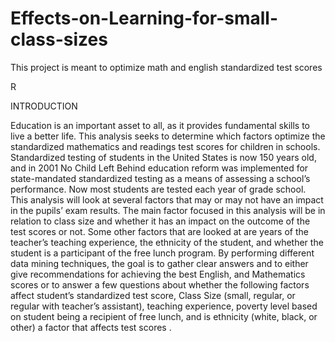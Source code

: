 # Effects-on-Learning-for-small-class-sizes
This project is meant to optimize math and english standardized test scores

R

INTRODUCTION

Education is an important asset to all, as it provides fundamental skills to live a better life. This analysis seeks to determine which factors optimize the standardized mathematics and readings test scores for children in schools. Standardized testing of students in the United States is now 150 years old, and in 2001 No Child Left Behind education reform was implemented for state-mandated standardized testing as a means of assessing a school’s performance. Now most students are tested each year of grade school.
This analysis will look at several factors that may or may not have an impact in the pupils’ exam results. The main factor focused in this analysis will be in relation to class size and whether it has an impact on the outcome of the test scores or not. Some other factors that are looked at are years of the teacher’s teaching experience, the ethnicity of the student, and whether the student is a participant of the free lunch program.
By performing different data mining techniques, the goal is to gather clear answers and to either give recommendations for achieving the best English, and Mathematics scores or to answer a few questions about whether the following factors affect student’s standardized test score, Class Size (small, regular, or regular with teacher’s assistant), teaching experience, poverty level based on student being a recipient of free lunch, and is ethnicity (white, black, or other) a factor that affects test scores .

